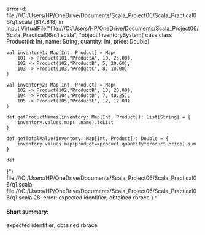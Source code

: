 error id: file:///C:/Users/HP/OneDrive/Documents/Scala_Project06/Scala_Practical06/q1.scala:[817..818) in Input.VirtualFile("file:///C:/Users/HP/OneDrive/Documents/Scala_Project06/Scala_Practical06/q1.scala", "object InventorySystem{
    case class Product(id: Int, name: String, quantity: Int, price: Double)

    val inventory1: Map[Int, Product] = Map(
        101 -> Product(101,"ProductA", 10, 25.00),
        102 -> Product(102,"ProductB", 5, 20.60),
        103 -> Product(103,"ProductC", 8, 10.00)
    )

    val inventory2: Map[Int, Product] = Map(
        102 -> Product(102,"ProductB", 10, 20.00),
        104 -> Product(104,"ProductD", 7, 40.25),
        105 -> Product(105,"ProductE", 12, 12.00)
    )

    def getProductNames(inventory: Map[Int, Product]): List[String] = {
        inventory.values.map(_.name).toList
    }

    def getTotalValue(inventory: Map[Int, Product]): Double = {
        inventory.values.map(product=>product.quantity*product.price).sum
    }

    def 


    
}")
file:///C:/Users/HP/OneDrive/Documents/Scala_Project06/Scala_Practical06/q1.scala
file:///C:/Users/HP/OneDrive/Documents/Scala_Project06/Scala_Practical06/q1.scala:28: error: expected identifier; obtained rbrace
}
^
#### Short summary: 

expected identifier; obtained rbrace